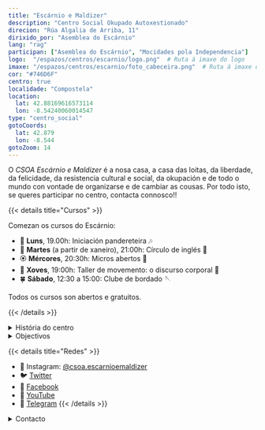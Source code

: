 ```yaml
---
title: "Escárnio e Maldizer"
description: "Centro Social Okupado Autoxestionado"
direcion: "Rúa Algalia de Arriba, 11"
dirixido_por: "Asemblea do Escárnio"
lang: "rag"
participan: ["Asemblea do Escárnio", "Mocidades pola Independencia"]
logo:  "/espazos/centros/escarnio/logo.png"  # Ruta á imaxe do logo
imaxe: "/espazos/centros/escarnio/foto_cabeceira.png"  # Ruta á imaxe de fondo
cor: "#746D6F"
centro: true
localidade: "Compostela"
location:
  lat: 42.88169616573114
  lon: -8.54240060014547
type: "centro_social"
gotoCoords:
  lat: 42.879
  lon: -8.544
gotoZoom: 14
---
```

 O *CSOA Escárnio e Maldizer* é a nosa casa, a casa das loitas, da liberdade, da felicidade, da resistencia cultural e social, da okupación e de todo o mundo con vontade de organizarse e de cambiar as cousas. Por todo isto, se queres participar no centro, contacta connosco!!

{{< details title="Cursos" >}}

Comezan os cursos do Escárnio:
- 🌼 **Luns**, 19.00h: Iniciación pandereteira 🎶
- 🌸 **Martes** (a partir de xaneiro), 21:00h: Círculo de inglés 👅
- 🏵️ **Mércores**, 20:30h: Micros abertos 🎤
- 💮 **Xoves**, 19:00h: Taller de movemento: o discurso corporal 💃
- 🍀 **Sábado**, 12:30 a 15:00: Clube de bordado 🪡

Todos os cursos son abertos e gratuitos.

{{< /details >}}

<details>
  <summary>História do centro</summary>
  <p>O Centro Social A Fenda foi fundado en 1998 por un colectivo de activistas interesados en construír espazos para a acción e o debate. Desde entón, converteuse nun referente para a comunidade local.</p>
</details>


<details>
  <summary>Objectivos</summary>
  <ul>
    <li>Promover a educación popular.</li>
    <li>Fomentar o activismo político e cultural.</li>
    <li>Organizar eventos para fortalecer a comunidade.</li>
  </ul>
</details>

{{< details title="Redes" >}}
- 📸 Instagram: [@csoa.escarnioemaldizer](https://instagram.com/csoa.escarnioemaldizer)
- 🐦 [Twitter](https://twitter.com/centrosocialafenda)
- 📱 [Facebook](https://facebook.com/centrosocialafenda)
- 🎥 [YouTube](https://youtube.com/centrosocialafenda)
- 💬 [Telegram](https://t.me/centrosocialafenda)
{{< /details >}}

<details>
  <summary>Contacto</summary>
  <p>Podes contactar connosco a través de:</p>
  <ul>
    <li>Email: contacto@afenda.org</li>
    <li>Teléfono: 698 123 456</li>
    <li>Enderezo: Rúa dos Activistas, 12, 15001 A Coruña</li>
  </ul>
</details>